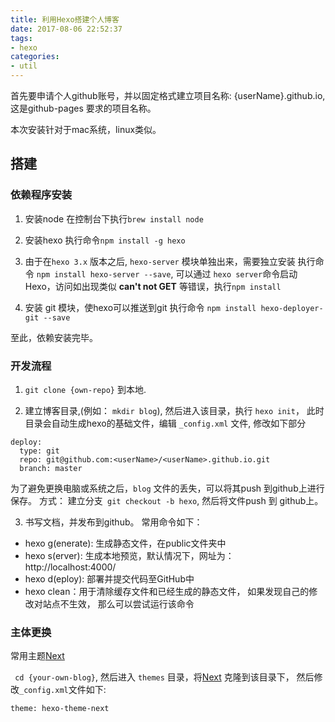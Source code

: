 ```yaml
---
title: 利用Hexo搭建个人博客
date: 2017-08-06 22:52:37
tags: 
- hexo
categories:
- util
---
```


首先要申请个人github账号，并以固定格式建立项目名称: {userName}.github.io, 这是github-pages 要求的项目名称。 

本次安装针对于mac系统，linux类似。

## 搭建

### 依赖程序安装

1. 安装node
在控制台下执行``brew install node``

2. 安装hexo
   执行命令``npm install -g hexo``

3. 由于在``hexo 3.x`` 版本之后, ``hexo-server`` 模块单独出来，需要独立安装
    执行命令 ``npm install hexo-server --save``, 可以通过 ``hexo server``命令启动 Hexo，访问如出现类似 **can't not GET** 等错误，执行``npm install``

4. 安装 git 模块，使hexo可以推送到git
执行命令 ``npm install hexo-deployer-git --save``

至此，依赖安装完毕。


### 开发流程

1. ``git clone {own-repo}`` 到本地. 

2. 建立博客目录,(例如： ``mkdir blog``), 然后进入该目录，执行 ``hexo init``， 此时目录会自动生成hexo的基础文件，编辑 ``_config.xml`` 文件, 修改如下部分
```
deploy:
  type: git
  repo: git@github.com:<userName>/<userName>.github.io.git
  branch: master
```
   为了避免更换电脑或系统之后，``blog`` 文件的丢失，可以将其push 到github上进行保存。 方式： 建立分支`` git checkout -b hexo``, 然后将文件push 到 github上。 

3. 书写文档，并发布到github。 常用命令如下：

* hexo g(enerate): 生成静态文件，在public文件夹中
* hexo s(erver): 生成本地预览，默认情况下，网址为： http://localhost:4000/
* hexo d(eploy): 部署并提交代码至GitHub中
* hexo clean：用于清除缓存文件和已经生成的静态文件， 如果发现自己的修改对站点不生效， 那么可以尝试运行该命令

### 主体更换

常用主题[Next](https://github.com/iissnan/hexo-theme-next)

`` cd {your-own-blog}``, 然后进入 ``themes`` 目录，将[Next](https://github.com/iissnan/hexo-theme-next) 克隆到该目录下， 
然后修改``_config.xml``文件如下:
```
theme: hexo-theme-next
```


